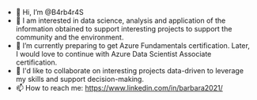 - 👋 Hi, I’m @B4rb4r4S
- 👀 I am interested in data science, analysis and application of the information obtained to support interesting projects to support the community and the environment. 
- 🌱 I’m currently preparing to get Azure Fundamentals certification. Later, I would love to continue with Azure Data Scientist Associate certification.
- 💞️ I'd like to collaborate on interesting projects data-driven to leverage my skills and support decision-making. 
- 📫 How to reach me: https://www.linkedin.com/in/barbara2021/

<!---
B4rb4r4S/B4rb4r4S is a ✨ special ✨ repository because its `README.md` (this file) appears on your GitHub profile.
You can click the Preview link to take a look at your changes.
--->

